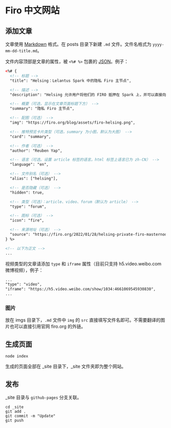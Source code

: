 # Firo 中文网站

## 添加文章

文章使用 [Markdown](https://docs.github.com/github/writing-on-github/getting-started-with-writing-and-formatting-on-github/basic-writing-and-formatting-syntax) 格式。在 posts 目录下新建 `.md` 文件。文件名格式为 `yyyy-mm-dd-title.md`。

文件内容顶部是文章的属性，被 `<%# %>` 包裹的 [JSON](https://zh.wikipedia.org/wiki/JSON)。例子：

```html
<%# {
  <!-- 标题 -->
  "title": "Helsing：Lelantus Spark 中的隐私 Firo 主节点",

  <!-- 描述 -->
  "description": "Helsing 允许用户将他们的 FIRO 抵押在 Spark 上，并可以直接向 Spark 地址支付收益直接将其匿名化。这改善了 Firo 主节点运营者的隐私，增加了匿名集，也减少了对透明地址的需求。",

  <!-- 概要（可选，显示在文章页面标题下方） -->
  "summary": "隐私 Firo 主节点",

  <!-- 配图（可选） -->
  "img": "https://firo.org/blog/assets/firo-helsing.png",

  <!-- 推特预览卡片类型（可选，summary 为小图，默认为大图） -->
  "card": "summary",

  <!-- 作者（可选） -->
  "author": "Reuben Yap",

  <!-- 语言（可选。设置 article 标签的语言。html 标签上语言已为 zh-CN） -->
  "language": "en",

  <!-- 文件别名（可选） -->
  "alias": ["helsing"],

  <!-- 是否隐藏（可选） -->
  "hidden": true,

  <!-- 类型（可选）：article、video、forum（默认为 article） -->
  "type": "forum",

  <!-- 图标（可选） -->
  "icon": "fire",

  <!-- 来源地址（可选） -->
  "source": "https://firo.org/2022/01/28/helsing-private-firo-masternode.html"
} %>

<!-- 以下为正文 -->
...
```

视频类型的文章请添加 `type` 和 `iframe` 属性（目前只支持 h5.video.weibo.com 微博视频），例子：
```html
...
"type": "video",
"iframe": "https://h5.video.weibo.com/show/1034:4661069545930830",
...
```

### 图片

放在 imgs 目录下，`.md` 文件中 `img` 的 `src` 直接填写文件名即可。不需要翻译的图片也可以直接引用官网 firo.org 的外链。

## 生成页面

```
node index
```

生成的页面全部在 _site 目录下，_site 文件夹即为整个网站。

## 发布

_site 目录与 `github-pages` 分支关联。

```
cd _site
git add .
git commit -m "Update"
git push
```
